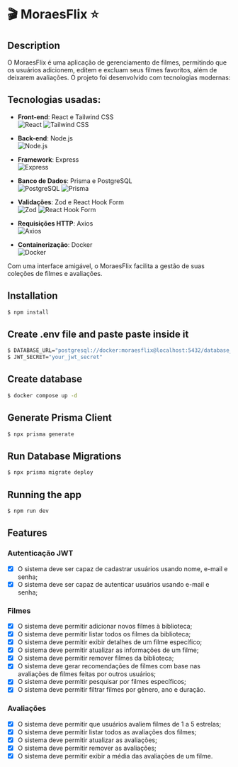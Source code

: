 <p align="center">
  <h1>🎬 MoraesFlix ⭐</h1>
</p>

## Description

O MoraesFlix é uma aplicação de gerenciamento de filmes, permitindo que os usuários adicionem, editem e excluam seus filmes favoritos, além de deixarem avaliações. O projeto foi desenvolvido com tecnologias modernas:

## Tecnologias usadas:
- **Front-end**: React e Tailwind CSS  
  <img src="https://img.shields.io/badge/React-61DAFB?style=flat-square&logo=react&logoColor=black" alt="React" />
  <img src="https://img.shields.io/badge/TailwindCSS-38B2AC?style=flat-square&logo=tailwind-css&logoColor=white" alt="Tailwind CSS" />

- **Back-end**: Node.js  
  <img src="https://img.shields.io/badge/Node.js-339933?style=flat-square&logo=node.js&logoColor=white" alt="Node.js" />

- **Framework**: Express  
  <img src="https://img.shields.io/badge/Express-000000?style=flat-square&logo=express&logoColor=white" alt="Express" />

- **Banco de Dados**: Prisma e PostgreSQL  
  <img src="https://img.shields.io/badge/PostgreSQL-336791?style=flat-square&logo=postgresql&logoColor=white" alt="PostgreSQL" />
  <img src="https://img.shields.io/badge/Prisma-2D3748?style=flat-square&logo=prisma&logoColor=white" alt="Prisma" />

- **Validações**: Zod e React Hook Form  
  <img src="https://img.shields.io/badge/Zod-2F8F4F?style=flat-square&logo=zod&logoColor=white" alt="Zod" />
  <img src="https://img.shields.io/badge/React%20Hook%20Form-EC5990?style=flat-square&logo=react-hook-form&logoColor=white" alt="React Hook Form" />

- **Requisições HTTP**: Axios  
  <img src="https://img.shields.io/badge/Axios-5A29E4?style=flat-square&logo=axios&logoColor=white" alt="Axios" />

- **Containerização**: Docker  
  <img src="https://img.shields.io/badge/Docker-2496ED?style=flat-square&logo=docker&logoColor=white" alt="Docker" />

Com uma interface amigável, o MoraesFlix facilita a gestão de suas coleções de filmes e avaliações.

## Installation

```bash
$ npm install
```

## Create .env file and paste paste inside it

```bash
$ DATABASE_URL="postgresql://docker:moraesflix@localhost:5432/database_moraes_flix?schema=public"
$ JWT_SECRET="your_jwt_secret"
```

## Create database

```bash
$ docker compose up -d
```

## Generate Prisma Client

```bash
$ npx prisma generate
```

## Run Database Migrations

```bash
$ npx prisma migrate deploy
```

## Running the app

```bash
$ npm run dev
```

## Features

### Autenticação JWT

- [x] O sistema deve ser capaz de cadastrar usuários usando nome, e-mail e senha;
- [x] O sistema deve ser capaz de autenticar usuários usando e-mail e senha;

### Filmes

- [x] O sistema deve permitir adicionar novos filmes à biblioteca;
- [x] O sistema deve permitir listar todos os filmes da biblioteca;
- [x] O sistema deve permitir exibir detalhes de um filme específico;
- [x] O sistema deve permitir atualizar as informações de um filme;
- [x] O sistema deve permitir remover filmes da biblioteca;
- [x] O sistema deve gerar recomendações de filmes com base nas avaliações de filmes feitas por outros usuários;
- [x] O sistema deve permitir pesquisar por filmes específicos;
- [x] O sistema deve permitir filtrar filmes por gênero, ano e duração.

### Avaliações

- [x] O sistema deve permitir que usuários avaliem filmes de 1 a 5 estrelas;
- [x] O sistema deve permitir listar todos as avaliações dos filmes;
- [x] O sistema deve permitir atualizar as avaliações;
- [x] O sistema deve permitir remover as avaliações;
- [x] O sistema deve permitir exibir a média das avaliações de um filme.
